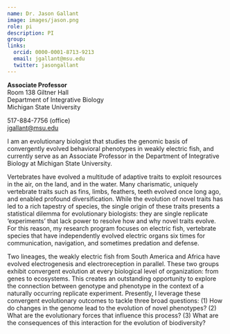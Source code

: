 ```yaml
---
name: Dr. Jason Gallant
image: images/jason.png
role: pi
description: PI
group:
links:
  orcid: 0000-0001-8713-9213
  email: jgallant@msu.edu
  twitter: jasongallant
---
```



**Associate Professor**  
Room 138 Giltner Hall  
Department of Integrative Biology  
Michigan State University  

517-884-7756 (office)  
[jgallant@msu.edu](mailto:jgallant@msu.edu)  

I am an evolutionary biologist that studies the genomic basis of convergently evolved behavioral phenotypes in weakly electric fish, and currently serve as an Associate Professor in the Department of Integrative Biology at Michigan State University.  

Vertebrates have evolved a multitude of adaptive traits to exploit resources in the air, on the land, and in the water.  Many charismatic, uniquely vertebrate traits such as fins, limbs, feathers, teeth evolved once long ago, and enabled profound diversification.  While the evolution of novel traits has led to a rich tapestry of species, the single origin of these traits presents a statistical dilemma for evolutionary biologists: they are single replicate ‘experiments’ that lack power to resolve how and why novel traits evolve.  For this reason, my research program focuses on electric fish, vertebrate species that have independently evolved electric organs six times for communication, navigation, and sometimes predation and defense.  

Two lineages, the weakly electric fish from South America and Africa have evolved electrogenesis and electroreception in parallel.  These two groups exhibit convergent evolution at every biological level of organization: from genes to ecosystems.  This creates an outstanding opportunity to explore the connection between genotype and phenotype in the context of a naturally occurring replicate experiment.  Presently, I leverage these convergent evolutionary outcomes to tackle three broad questions: (1) How do changes in the genome lead to the evolution of novel phenotypes? (2) What are the evolutionary forces that influence this process? (3) What are the consequences of this interaction for the evolution of biodiversity?
